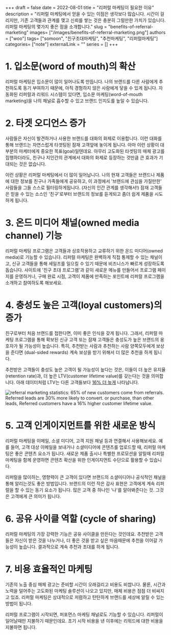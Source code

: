 +++ 
draft = false
date = 2022-08-01
title = "리퍼럴 마케팅이 필요한 이유"
description = "리퍼럴 마케팅에서 얻을 수 있는 이점은 생각보다 많습니다. 시간이 걸리지만, 기존 고객들과 관계를 맺고 신뢰를 쌓는 것은 충분히 그럴만한 가치가 있습니다. 리퍼럴 마케팅의 몇가지 좋은 점을 소개합니다."
slug = "benefits-of-referral-marketing"
images= ["/images/benefits-of-referral-marketing.png"]
authors = ["woo"]
tags= ["somoon", "친구초대마케팅", "추천마케팅", "리퍼럴마케팅"]
categories= ["note"]
externalLink = ""
series = []
+++

# 1. 입소문(word of mouth)의 확산
리퍼럴 마케팅은 입소문이 많이 일어나도록 만듭니다. 나의 브랜드를 다른 사람에게 추천하도록 동기 부여하기 때문에, 아직 경험하지 않은 사람에게 닿을 수 있게 됩니다. 자동화된 리퍼럴과 리워드 시스템이 있다면, 입소문 마케팅(word-of-mouth marketing)을 나의 채널로 흡수할 수 있고 브랜드 인지도를 높일 수 있습니다. 

# 2. 타겟 오디언스 증가
사람들은 자신이 발견하거나 사용한 브랜드를 대화의 화제로 이용합니다. 이런 대화를 통해 브랜드는 자연스럽게 타겟팅된 잠재 고객앞에 놓이게 됩니다. 아마 이런 상황이 대부분의 마케터에게 중요한 목표(goal)일텐데요. 아무리 고도화된 타겟팅의 매체 광고를 집행하더라도, 친구나 지인간의 관계에서 대화의 화제로 등장하는 것만큼 큰 효과가 기대되는 것은 없습니다. 

이런 상황은 리퍼럴 마케팅에서 더 많이 일어납니다. 나의 현재 고객들은 브랜드나 제품에 대한 정보를 친구나 가족들에게 공유하고, 이 과정에서 '브랜드에 관심을 가질만한' 사람들을 그들 스스로 필터링하게됩니다. (자신의 인간 관계를 생각해서!) 잠재 고객들은 믿을 수 있는 소스인 '친구'로부터 브랜드의 정보를 듣게되고 좀더 쉽게 제품을 시도하게 됩니다. 

# 3. 온드 미디어 채널(owned media channel) 기능
리퍼럴 마케팅 프로그램은 고객들과 상호작용하고 교류하기 위한 온드 미디어(owned media)로 기능할 수 있습니다. 리퍼럴 마케팅은 완벽하게 직접 통제할 수 있는 채널이고, 신규 고객들을 통해 세일즈를 일으킬 수 있기 때문에 비즈니스가 빠르게 성장하도록 돕습니다. 사이트에 '친구 초대 프로그램'과 같이 새로운 메뉴를 만들어서 프로그램 페이지를 운영하거나, 구매 완료 시점, 고객이 제품에 만족하는 포인트에 리퍼럴 프로그램을 소개하고 참여하도록 해보세요.

# 4. 충성도 높은 고객(loyal customers)의 증가
친구로부터 처음 브랜드를 접한다면, 이미 좋은 인식을 갖게 됩니다. 그래서, 리퍼럴 마케팅 프로그램을 통해 확보된 신규 고객 또는 잠재 고객들은 충성도가 높은 브랜드의 옹호자가 될 가능성이 높습니다. 특히, 추천받는 사람과 추천하는 사람 양쪽모두에게 보상을 준다면 (dual-sided rewards) 계속 보상을 받기 위해서 더 많은 추천을 하게 됩니다.

추천받은 고객들이 충성도 높은 고객이 될 가능성이 높다는 것은, 이들이 더 높은 유지율(retention rate)과, 더 높은 LTV(customer lifetime value)를 갖는다는 것을 의미합니다. 아래 데이터처럼 LTV는 다른 고객들보다 [16% 더 높게](https://www.ericstownsendmarketing.com/wp-content/uploads/2010/09/referral_programs.pdf) 나타납니다.

![referral marketing statistics: 65% of new customers come from referrals. Referred leads are 30% more likely to convert. or purchase, than other leads, Referred customers have a 16% higher customer lifetime value.](/images/loyalty_customers.png)

# 5. 고객 인게이지먼트를 위한 새로운 방식
리퍼럴 마케팅을 이메일, 소셜 미디어, 고객 지원 채널 등과 연결해서 사용해보세요. 예를 들어, 고객 대상 이메일을 보내거나 소셜미디어에 콘텐츠를 업로드할 때, 리퍼럴 마케팅은 좋은 콘텐츠 요소가 됩니다. 새로운 제품 출시나 특별한 프로모션을 알릴때 리퍼럴 마케팅을 함께 운영하면 콘텐츠 확산을 위한 인게이지먼트 수단으로 활용할 수 있습니다. 

리퍼럴을 많이하는, 영향력이 큰 고객이 있다면 브랜드의 소셜미디어나 공식적인 채널을 통해 알리는것도 좋은 방법입니다. 브랜드의 이런 작은 감사 표현은 고객에게 계속 리퍼럴을 할 수 있는 동기 요소가 됩니다. 많은 고객 중 하나인 '나'를 알아봐준다는 것. 그것은 고객에게 큰 의미가 됩니다. 

# 6. 공유 사이클 역할 (cycle of sharing)
리퍼럴 마케팅의 가장 강력한 기능은 공유 사이클을 만든다는 것인데요. 추천받은 고객들은 자신이 받은 것을 나누거나, 더 좋은 것을 받고 싶은 마음때문에 추천을 이어갈 가능성이 높습니다. 결과적으로 계속 추천과 초대를 하게 됩니다. 

# 7. 비용 효율적인 마케팅
기존의 노출 중심 매체 광고는 준비할 시간이 오래걸리고 비용도 비쌉니다. 물론, 시간과 노력을 덜어주는 고도화된 마케팅 솔루션이 나오고 있지만, 매체 비용은 점점 더 비싸지고 있죠. 리퍼럴 마케팅은 상대적으로 저렴하고 탄탄하게 브랜드를 세상에 알릴 수 있는 방법이 됩니다. 

리퍼럴 프로그램이 시작되면, 퍼포먼스 마케팅 채널로도 기능할 수 있습니다. 리퍼럴이 일어날때만 지불하기 때문인데요. 초기 시작 비용을 낸 이후에는 리워드에 대한 비용을 지불하면 됩니다.


<!-- </p><hr><p><a href="https://somoon.io" rel="noreferrer">somoon</a>은 친구 초대 프로그램은 플러그인으로 설치, 리퍼럴 마케팅을 쉽고 간단하게 시작할 수 있도록 돕습니다. </p><div class="kg-card kg-button-card kg-align-left"><a href="https://tally.so#tally-open=waex9Z&amp;tally-layout=modal&amp;tally-emoji-text=📩&amp;tally-emoji-animation=wave" class="kg-btn kg-btn-accent">문의 남기기</a></div> -->